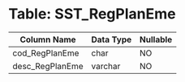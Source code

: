 # Table: SST_RegPlanEme

| Column Name | Data Type | Nullable |
|-------------|-----------|----------|
| cod_RegPlanEme | char | NO |
| desc_RegPlanEme | varchar | NO |
